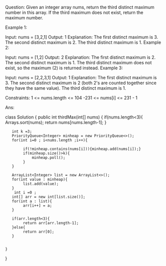 Question:
Given an integer array nums, return the third distinct maximum number in this array. If the third maximum does not exist, return the maximum number.

 
Example 1:

Input: nums = [3,2,1]
Output: 1
Explanation:
The first distinct maximum is 3.
The second distinct maximum is 2.
The third distinct maximum is 1.
Example 2:

Input: nums = [1,2]
Output: 2
Explanation:
The first distinct maximum is 2.
The second distinct maximum is 1.
The third distinct maximum does not exist, so the maximum (2) is returned instead.
Example 3:

Input: nums = [2,2,3,1]
Output: 1
Explanation:
The first distinct maximum is 3.
The second distinct maximum is 2 (both 2's are counted together since they have the same value).
The third distinct maximum is 1.
 

Constraints:
1 <= nums.length <= 104
-231 <= nums[i] <= 231 - 1
 

Ans:

class Solution {
    public int thirdMax(int[] nums) {
        if(nums.length<3){
            Arrays.sort(nums);
            return nums[nums.length-1];
        }

        
       int k =3;
       PriorityQueue<Integer> minheap = new PriorityQueue<>();
       for(int i=0 ; i<nums.length ;i++){
           
            if(!minheap.contains(nums[i])){minheap.add(nums[i]);}
            if(minheap.size()>k){
                minheap.poll();
            }
       }

       ArrayList<Integer> list = new ArrayList<>();
       for(int value : minheap){
            list.add(value);
       }
        int i =0 ;
       int[] arr = new int[list.size()];
       for(int a : list){
            arr[i++] = a;
       }

       if(arr.length<3){
            return arr[arr.length-1];
       }else{
            return arr[0];
       }

       
    }
}